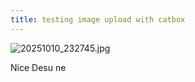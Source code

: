 ```yaml
---
title: testing image upload with catbox
---
```



![20251010_232745.jpg](https://files.catbox.moe/3l2dh1.jpg)

Nice Desu ne 